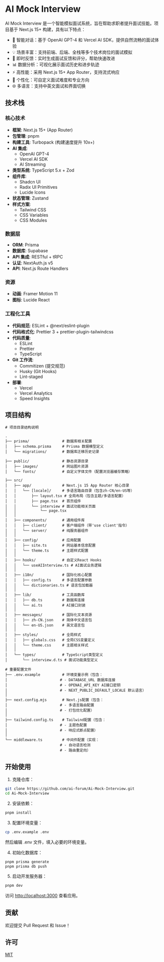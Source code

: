 # AI Mock Interview

AI Mock Interview 是一个智能模拟面试系统，旨在帮助求职者提升面试技能。项目基于 Next.js 15+ 构建，具有以下特点：

- 🤖 智能对话：基于 OpenAI GPT-4 和 Vercel AI SDK，提供自然流畅的面试体验
- 💡 场景丰富：支持前端、后端、全栈等多个技术岗位的面试模拟
- 📝 即时反馈：实时生成面试反馈和评分，帮助快速改进
- 📊 数据分析：可视化展示面试历史和进步轨迹
- ⚡️ 高性能：采用 Next.js 15+ App Router，支持流式响应
- 🎯 个性化：可自定义面试难度和专业方向
- 🌐 多语言：支持中英文面试和界面切换

## 技术栈

### 核心技术
- **框架**: Next.js 15+ (App Router)
- **包管理**: pnpm
- **构建工具**: Turbopack (构建速度提升 10x+)
- **AI 集成**: 
  - OpenAI GPT-4
  - Vercel AI SDK
  - AI Streaming
- **类型系统**: TypeScript 5.x + Zod
- **组件库**: 
  - Shadcn UI
  - Radix UI Primitives
  - Lucide Icons
- **状态管理**: Zustand
- **样式方案**: 
  - Tailwind CSS
  - CSS Variables
  - CSS Modules

### 数据层
- **ORM**: Prisma
- **数据库**: Supabase
- **API 集成**: RESTful + tRPC
- **认证**: NextAuth.js v5
- **API**: Next.js Route Handlers

### 资源
- **动画**: Framer Motion 11
- **图标**: Lucide React

### 工程化工具
- **代码规范**: ESLint + @next/eslint-plugin
- **代码格式化**: Prettier 3 + prettier-plugin-tailwindcss
- **代码质量**:
  - ESLint
  - Prettier
  - TypeScript
- **Git 工作流**: 
  - Commitizen (提交规范)
  - Husky (Git Hooks)
  - Lint-staged
- **部署**: 
  - Vercel
  - Vercel Analytics
  - Speed Insights

## 项目结构

```
# 项目目录结构说明

.
├── prisma/               # 数据库相关配置
│   ├── schema.prisma     # Prisma 数据模型定义
│   └── migrations/       # 数据库迁移历史记录

├── public/               # 静态资源目录
│   ├── images/           # 网站图片资源
│   └── fonts/            # 自定义字体文件（配置浏览器缓存策略）

├── src/
│   ├── app/              # Next.js 15 App Router 核心目录
│   │   └── [locale]/     # 多语言路由目录（包含zh-CN/en-US等）
│   │       ├── layout.tsx # 全局布局（包含主题/多语言配置）
│   │       ├── page.tsx  # 首页组件
│   │       └── interview # 面试功能相关页面
│   │           └── page.tsx
│   │
│   ├── components/       # 通用组件库
│   │   ├── client/       # 客户端组件（带'use client'指令）
│   │   └── server/       # 纯服务器组件
│   │
│   ├── config/           # 应用配置
│   │   ├── site.ts       # 网站基本信息配置
│   │   └── theme.ts      # 主题样式配置
│   │
│   ├── hooks/            # 自定义React Hooks
│   │   └── useAIInterview.ts # AI面试业务逻辑
│   │
│   ├── i18n/             # 国际化核心配置
│   │   ├── config.ts     # 多语言配置参数
│   │   └── dictionaries.ts # 语言包加载器
│   │
│   ├── lib/              # 工具函数库
│   │   ├── db.ts         # 数据库连接
│   │   └── ai.ts         # AI接口封装
│   │
│   ├── messages/         # 国际化文本资源
│   │   ├── zh-CN.json    # 简体中文语言包
│   │   └── en-US.json    # 英文语言包
│   │
│   ├── styles/           # 全局样式
│   │   ├── globals.css   # 全局CSS变量定义
│   │   └── theme.css     # 主题相关样式
│   │
│   └── types/            # TypeScript类型定义
│       └── interview.d.ts # 面试功能类型定义

# 重要配置文件
├── .env.example          # 环境变量示例（包含：
│                        # - DATABASE_URL 数据库连接
│                        # - OPENAI_API_KEY AI接口密钥
│                        # - NEXT_PUBLIC_DEFAULT_LOCALE 默认语言）
│
├── next.config.mjs       # Next.js配置（包含：
│                        # - 多语言路由配置
│                        # - 打包优化配置）
│
├── tailwind.config.ts    # Tailwind配置（包含：
│                        # - 主题色配置
│                        # - 响应式断点配置）
│
└── middleware.ts         # 中间件配置（实现：
                         # - 自动语言检测
                         # - 路由重定向）
```

## 开始使用

1. 克隆仓库：
```bash
git clone https://github.com/ai-forum/Ai-Mock-Interview.git
cd Ai-Mock-Interview
```

2. 安装依赖：
```bash
pnpm install
```

3. 配置环境变量：
```bash
cp .env.example .env
```
然后编辑 .env 文件，填入必要的环境变量。

4. 初始化数据库：
```bash
pnpm prisma generate
pnpm prisma db push
```

5. 启动开发服务器：
```bash
pnpm dev
```

访问 [http://localhost:3000](http://localhost:3000) 查看应用。


## 贡献

欢迎提交 Pull Request 和 Issue！

## 许可

[MIT](LICENSE)
